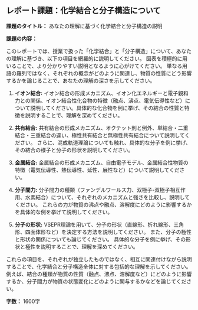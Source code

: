 ## レポート課題：化学結合と分子構造について

**課題のタイトル：** あなたの理解に基づく化学結合と分子構造の説明

**課題の内容：**

このレポートでは、授業で扱った「化学結合」と「分子構造」について、あなたの理解に基づき、以下の項目を網羅的に説明してください。  図表を積極的に用いることで、より分かりやすい説明となるように心がけてください。  単なる用語の羅列ではなく、それぞれの概念がどのように関連し、物質の性質にどう影響するかを論じることで、あなたの理解の深さを示してください。

1. **イオン結合:** イオン結合の形成メカニズム、イオン化エネルギーと電子親和力との関係、イオン結合性化合物の特徴（融点、沸点、電気伝導性など）について説明してください。具体的な化合物を例に挙げ、その結合の性質と特徴を説明することで、理解を深めてください。

2. **共有結合:** 共有結合の形成メカニズム、オクテット則と例外、単結合・二重結合・三重結合の違い、極性共有結合と無極性共有結合について説明してください。  さらに、混成軌道理論についても触れ、具体的な分子を例に挙げ、その結合の様子と分子の形状を説明してください。

3. **金属結合:** 金属結合の形成メカニズム、自由電子モデル、金属結合性物質の特徴（電気伝導性、熱伝導性、延性、展性など）について説明してください。

4. **分子間力:** 分子間力の種類（ファンデルワールス力、双極子-双極子相互作用、水素結合）について、それぞれのメカニズムと強さを比較し、説明してください。  これらの力が物質の沸点や融点、溶解度にどのように影響するかを具体的な例を挙げて説明してください。

5. **分子の形状:** VSEPR理論を用いて、分子の形状（直線形、折れ線形、三角形、四面体形など）を決定する方法を説明してください。  また、分子の極性と形状の関係についても論じてください。  具体的な分子を例に挙げ、その形状と極性を説明することで、理解を深めてください。

これらの項目を、それぞれが独立したものではなく、相互に関連付けながら説明することで、化学結合と分子構造全体に対する包括的な理解を示してください。 例えば、結合の種類が物質の性質（融点、沸点、溶解度など）にどのように影響するか、分子間力が物質の状態変化にどのように関与するかなどを論じてください。

**字数：** 1600字


